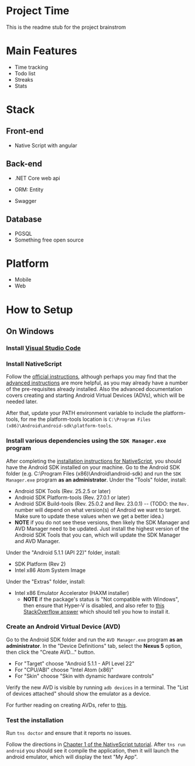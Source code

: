 # Project Time
This is the readme stub for the project brainstrom


# Main Features
* Time tracking
* Todo list
* Streaks
* Stats

# Stack
## Front-end
* Native Script with angular
## Back-end 
* .NET Core web api

* ORM: Entity
* Swagger
## Database
* PGSQL
* Something free open source

# Platform
* Mobile
* Web

# How to Setup

## On Windows
### Install [Visual Studio Code](https://code.visualstudio.com/docs/setup/windows)

### Install NativeScript
Follow the [official instructions](https://docs.nativescript.org/angular/start/quick-setup), although perhaps you may find that the [advanced instructions](https://docs.nativescript.org/angular/start/ns-setup-win) are more helpful, as you may already have a number of the pre-requisites already installed. Also the advanced documentation covers creating and starting Android Virtual Devices (ADVs), which will be needed later.

After that, update your PATH environment variable to include the platform-tools, for me the platform-tools location is `C:\Program Files (x86)\Android\android-sdk\platform-tools`.

### Install various dependencies using the `SDK Manager.exe` program
After completing the [installation instructions for NativeScript](https://docs.nativescript.org/angular/start/quick-setup), you should have the Android SDK installed on your machine. Go to the Android SDK folder (e.g. C:\Program Files (x86)\Android\android-sdk) and run the `SDK Manager.exe` program **as an administrator**.
Under the "Tools" folder, install:
- Android SDK Tools (Rev. 25.2.5 or later)
- Android SDK Platform-tools (Rev. 27.0.1 or later)
- Android SDK Build-tools (Rev. 25.0.2 and Rev. 23.0.1) -- (TODO: the `Rev.` number will depend on what version(s) of Android we want to target. Make sure to update these values when we get a better idea.)
- **NOTE** if you do not see these versions, then likely the SDK Manager and AVD Manager need to be updated. Just install the highest version of the Android SDK Tools that you can, which will update the SDK Manager and AVD Manager.

Under the "Android 5.1.1 (API 22)" folder, install:
- SDK Platform (Rev 2)
- Intel x86 Atom System Image

Under the "Extras" folder, install:
- Intel x86 Emulator Accelerator (HAXM installer)
  - **NOTE** if the package's status is "Not compatible with Windows", then ensure that Hyper-V is disabled, and also refer to [this StackOverflow answer](https://stackoverflow.com/a/41102254/747275) which should tell you how to install it.

### Create an Android Virtual Device (AVD)
Go to the Android SDK folder and run the `AVD Manager.exe` program **as an administrator**.
In the "Device Definitions" tab, select the **Nexus 5** option, then click the "Create AVD..." button.
- For "Target" choose "Android 5.1.1 - API Level 22"
- For "CPU/ABI" choose "Intel Atom (x86)"
- For "Skin" choose "Skin with dynamic hardware controls"

Verify the new AVD is visible by running `adb devices` in a terminal. The "List of devices attached" should show the emulator as a device.

For further reading on creating AVDs, refer to [this](https://developer.android.com/studio/run/managing-avds.html).

### Test the installation
Run `tns doctor` and ensure that it reports no issues.

Follow the directions in [Chapter 1 of the NativeScript tutorial](https://docs.nativescript.org/tutorial/chapter-1). After `tns run android` you should see it compile the application, then it will launch the android emulator, which will display the text "My App".

